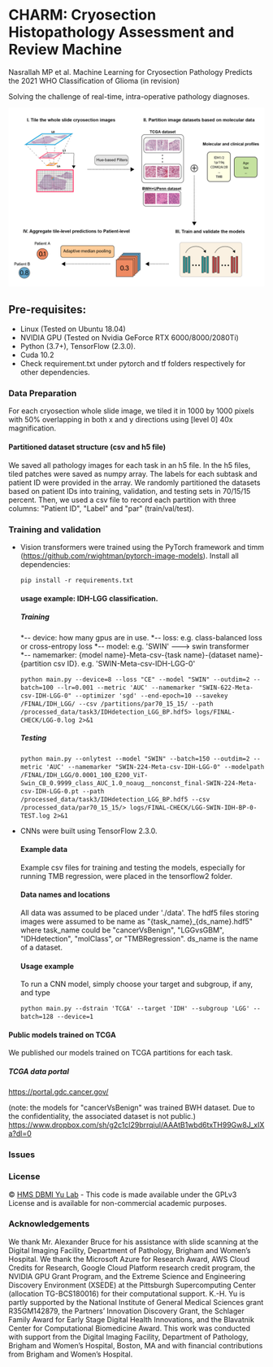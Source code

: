 # CHARM: Cryosection Histopathology Assessment and Review Machine
Nasrallah MP et al. Machine Learning for Cryosection Pathology Predicts the 2021 WHO Classification of Glioma (in revision)

Solving the challenge of real-time, intra-operative pathology diagnoses.

![](figures/charm-workflow.png)


## Pre-requisites:
* Linux (Tested on Ubuntu 18.04)
* NVIDIA GPU (Tested on Nvidia GeForce RTX 6000/8000/2080Ti)
* Python (3.7+), TensorFlow (2.3.0).
* Cuda 10.2
* Check requirement.txt under pytorch and tf folders respectively for other dependencies. 

### Data Preparation
For each cryosection whole slide image, we tiled it in 1000 by 1000 pixels with 50% overlapping in both x and y directions using [level 0] 40x magnification. 
#### Partitioned dataset structure (csv and h5 file)
We saved all pathology images for each task in an h5 file. In the h5 files, tiled patches were saved as numpy array. The labels for each subtask and patient ID were provided in the array. We randomly partitioned the datasets based on patient IDs into training, validation, and testing sets in 70/15/15 percent. Then, we used a csv file to record each partition with three columns: "Patient ID", "Label" and "par" (train/val/test). 

### Training and validation
* Vision transformers were trained using the PyTorch framework and timm (https://github.com/rwightman/pytorch-image-models).
  Install all dependencies:
  ``` shell
  pip install -r requirements.txt
  ```
  #### usage example: IDH-LGG classification. 
  ##### Training
  *-- device: how many gpus are in use. 
  *-- loss: e.g. class-balanced loss or cross-entropy loss
  *-- model: e.g. 'SWIN' ---> swin transformer  
  *-- namemarker:  {model name}-Meta-csv-{task name}-{dataset name}-{partition csv ID}. e.g. 'SWIN-Meta-csv-IDH-LGG-0'
  ``` shell
  python main.py --device=8 --loss "CE" --model "SWIN" --outdim=2 --batch=100 --lr=0.001 --metric 'AUC' --namemarker "SWIN-622-Meta-csv-IDH-LGG-0" --optimizer 'sgd' --end-epoch=10 --savekey /FINAL/IDH_LGG/ --csv /partitions/par70_15_15/ --path /processed_data/task3/IDHdetection_LGG_BP.hdf5> logs/FINAL-CHECK/LGG-0.log 2>&1
  ```
   ##### Testing
     ``` shell
  python main.py --onlytest --model "SWIN" --batch=150 --outdim=2 --metric 'AUC' --namemarker "SWIN-224-Meta-csv-IDH-LGG-0" --modelpath /FINAL/IDH_LGG/0.0001_100_E200_ViT-Swin_CB_0.9999_class_AUC_1.0_noaug__nonconst_final-SWIN-224-Meta-csv-IDH-LGG-0.pt --path /processed_data/task3/IDHdetection_LGG_BP.hdf5 --csv /processed_data/par70_15_15/> logs/FINAL-CHECK/LGG-SWIN-IDH-BP-0-TEST.log 2>&1
  ```
  
* CNNs were built using TensorFlow 2.3.0.
  #### Example data
    Example csv files for training and testing the models, especially for running TMB regression, were placed in the tensorflow2 folder.
  
  #### Data names and locations
    All data was assumed to be placed under './data'. The hdf5 files storing images were assumed to be name as "{task_name}_{ds_name}.hdf5" where task_name could be 
    "cancerVsBenign", "LGGvsGBM", "IDHdetection", "molClass", or "TMBRegression". ds_name is the name of a dataset.
  
  #### Usage example
    To run a CNN model, simply choose your target and subgroup, if any, and type
  ``` shell
  python main.py --dstrain 'TCGA' --target 'IDH' --subgroup 'LGG' --batch=128 --device=1 
  ```

 #### Public models trained on TCGA
We published our models trained on TCGA partitions for each task. 

##### TCGA data portal
https://portal.gdc.cancer.gov/

(note: the models for "cancerVsBenign" was trained BWH dataset. Due to the confidentiality, the associated dataset is not public.)
https://www.dropbox.com/sh/g2c1cl29brrqiul/AAAtB1wbd6txTH99Gw8J_xIXa?dl=0





### Issues
### License 
© [HMS DBMI Yu Lab](https://yulab.hms.harvard.edu/) - This code is made available under the GPLv3 License and is available for non-commercial academic purposes. 

### Acknowledgements
We thank Mr. Alexander Bruce for his assistance with slide scanning at the Digital Imaging Facility, Department of Pathology, Brigham and Women’s Hospital. We thank the Microsoft Azure for Research Award, AWS Cloud Credits for Research, Google Cloud Platform research credit program, the NVIDIA GPU Grant Program, and the Extreme Science and Engineering Discovery Environment (XSEDE) at the Pittsburgh Supercomputing Center (allocation TG-BCS180016) for their computational support. K.-H. Yu is partly supported by the National Institute of General Medical Sciences grant R35GM142879, the Partners’ Innovation Discovery Grant, the Schlager Family Award for Early Stage Digital Health Innovations, and the Blavatnik Center for Computational Biomedicine Award. This work was conducted with support from the Digital Imaging Facility, Department of Pathology, Brigham and Women’s Hospital, Boston, MA and with financial contributions from Brigham and Women’s Hospital.


